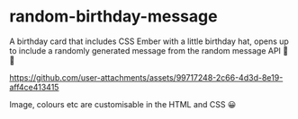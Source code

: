 # random-birthday-message

A birthday card that includes CSS Ember with a little birthday hat, opens up to include a randomly generated message from the random message API 🐾🥳


https://github.com/user-attachments/assets/99717248-2c66-4d3d-8e19-aff4ce413415


Image, colours etc are customisable in the HTML and CSS 😀

